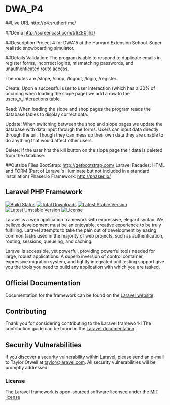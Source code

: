 # DWA_P4

##Live URL
<http://p4.srutherf.me/>

##Demo
<http://screencast.com/t/6ZE0Ijhz/>

##Description
Project 4 for DWA15 at the Harvard Extension School.  Super realistic snowboarding simulator.

##Details
Validation:  The program is able to respond to duplicate emails in register forms, incorrect logins, mismatching passwords, and unauthenticated route access.

The routes are /slope, /shop, /logout, /login, /register.

Create:  Upon a successful user to user interaction (which has a 30% of occuring when loading the slope page) we add a row to the users_x_interactions table.

Read:  When loading the slope and shop pages the program reads the database tables to display correct data.

Update:  When switching between the shop and slope pages we update the database with data input through the forms.  Users can input data directly through the url.  Though they can mess up their own data they are unable to do anything that would affect other users.

Delete:  If the user hits the kill button on the slope page their data is deleted from the database.

##Outside Files
BootStrap: http://getbootstrap.com/
Laravel Facades:  HTML and FORM (Part of Laravel's Illuminate but not included in a standard installation)
Phaser.io Framework: http://phaser.io/

## Laravel PHP Framework

[![Build Status](https://travis-ci.org/laravel/framework.svg)](https://travis-ci.org/laravel/framework)
[![Total Downloads](https://poser.pugx.org/laravel/framework/d/total.svg)](https://packagist.org/packages/laravel/framework)
[![Latest Stable Version](https://poser.pugx.org/laravel/framework/v/stable.svg)](https://packagist.org/packages/laravel/framework)
[![Latest Unstable Version](https://poser.pugx.org/laravel/framework/v/unstable.svg)](https://packagist.org/packages/laravel/framework)
[![License](https://poser.pugx.org/laravel/framework/license.svg)](https://packagist.org/packages/laravel/framework)

Laravel is a web application framework with expressive, elegant syntax. We believe development must be an enjoyable, creative experience to be truly fulfilling. Laravel attempts to take the pain out of development by easing common tasks used in the majority of web projects, such as authentication, routing, sessions, queueing, and caching.

Laravel is accessible, yet powerful, providing powerful tools needed for large, robust applications. A superb inversion of control container, expressive migration system, and tightly integrated unit testing support give you the tools you need to build any application with which you are tasked.

## Official Documentation

Documentation for the framework can be found on the [Laravel website](http://laravel.com/docs).

## Contributing

Thank you for considering contributing to the Laravel framework! The contribution guide can be found in the [Laravel documentation](http://laravel.com/docs/contributions).

## Security Vulnerabilities

If you discover a security vulnerability within Laravel, please send an e-mail to Taylor Otwell at taylor@laravel.com. All security vulnerabilities will be promptly addressed.

### License

The Laravel framework is open-sourced software licensed under the [MIT license](http://opensource.org/licenses/MIT)
